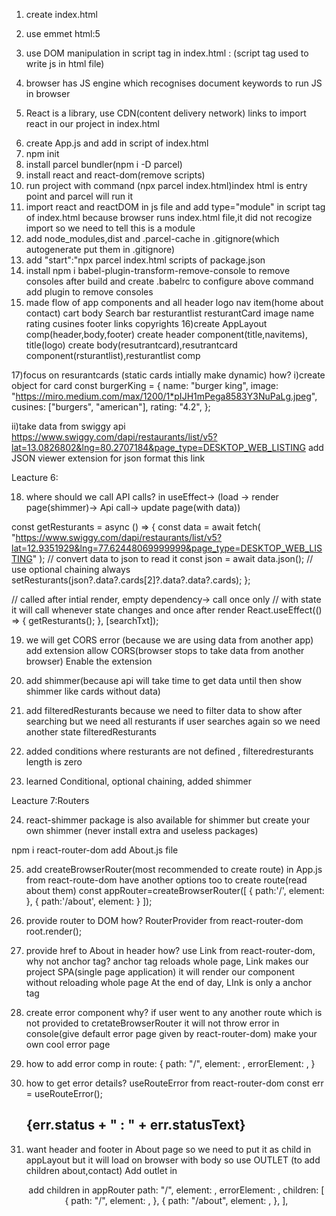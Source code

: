 1. create index.html
2. use emmet html:5

3. use DOM manipulation in script tag in index.html :
   (script tag used to write js in html file)

4. browser has JS engine which recognises document keywords to run JS in browser

<body>
    <div id="root"></div>
</body>
<script>
    const heading=document.createElement("h1");
    heading.innerHTML="namaste everyone";
    const root=document.getElementById("root");
    root.appendChild(heading);
</script>

5. React is a library, use CDN(content delivery network) links to import react in our project in index.html

<script crossorigin src="https://unpkg.com/react@18/umd/react.development.js"></script>
<script crossorigin src="https://unpkg.com/react-dom@18/umd/react-dom.development.js"></script>

6. create App.js and add in script of index.html
7. npm init
8. install parcel bundler(npm i -D parcel)
9. install react and react-dom(remove scripts)
10. run project with command (npx parcel index.html)index html is entry point and parcel will run it
11. import react and reactDOM in js file and add type="module" in script tag of index.html
    because browser runs index.html file,it did not recogize import so we need to tell this is a module
12. add node_modules,dist and .parcel-cache in .gitignore(which autogenerate put them in .gitignore)
13. add "start":"npx parcel index.html scripts of package.json
14. install npm i babel-plugin-transform-remove-console to remove consoles after build
    and create .babelrc to configure above command add plugin to remove consoles
15. made flow of app components and all
    header
    logo
    nav item(home about contact)
    cart
    body
    Search bar
    resturantlist
    resturantCard
    image
    name
    rating
    cusines
    footer
    links
    copyrights
    16)create AppLayout comp(header,body,footer)
    create header component(title,navitems), title(logo)
    create body(resutrantcard),resutrantcard component(rsturantlist),resturantlist comp

17)focus on resurantcards (static cards intially make dynamic)
how?
i)create object for card
const burgerKing = {
name: "burger king",
image: "https://miro.medium.com/max/1200/1*pIJH1mPega8583Y3NuPaLg.jpeg",
cusines: ["burgers", "american"],
rating: "4.2",
};

ii)take data from swiggy api
https://www.swiggy.com/dapi/restaurants/list/v5?lat=13.0826802&lng=80.2707184&page_type=DESKTOP_WEB_LISTING
add JSON viewer extension for json format this link

Leacture 6:

18. where should we call API calls?
    in useEffect-> (load -> render page(shimmer)-> Api call-> update page(with data))

const getResturants = async () => {
const data = await fetch(
"https://www.swiggy.com/dapi/restaurants/list/v5?lat=12.9351929&lng=77.62448069999999&page_type=DESKTOP_WEB_LISTING"
);
// convert data to json to read it
const json = await data.json();
// use optional chaining always
setResturants(json?.data?.cards[2]?.data?.data?.cards);
};

// called after intial render, empty dependency-> call once only
// with state it will call whenever state changes and once after render
React.useEffect(() => {
getResturants();
}, [searchTxt]);

19. we will get CORS error (because we are using data from another app)
    add extension allow CORS(browser stops to take data from another browser)
    Enable the extension

20. add shimmer(because api will take time to get data until then show shimmer like cards without data)
21. add filteredResturants because we need to filter data to show after searching but we need all resturants if
    user searches again so we need another state filteredResturants
22. added conditions where resturants are not defined , filteredresturants length is zero
23. learned Conditional, optional chaining, added shimmer

Leacture 7:Routers

24. react-shimmer package is also available for shimmer but create your own shimmer
    (never install extra and useless packages)

npm i react-router-dom
add About.js file

25. add createBrowserRouter(most recommended to create route) in App.js from react-route-dom
    have another options too to create route(read about them)
    const appRouter=createBrowserRouter([
    {
    path:'/',
    element:<AppLayout/>
    },
    {
    path:'/about',
    element:<About/>
    }
    ]);

26. provide router to DOM how?
    RouterProvider from react-router-dom
    root.render(<RouterProvider  router={appRouter}/>);

27. provide href to About in header how?
    use Link from react-router-dom, why not anchor tag?
    anchor tag reloads whole page, Link makes our project SPA(single page application)
    it will render our component without reloading whole page
    At the end of day, LInk is only a anchor tag

28. create error component why?
    if user went to any another route which is not provided to cretateBrowserRouter
    it will not throw error in console(give default error page given by react-router-dom)
    make your own cool error page

29. how to add error comp in route:
    {
    path: "/",
    element: <AppLayout />,
    errorElement: <Error />,
    }
30. how to get error details?
    useRouteError from react-router-dom
    const err = useRouteError();
    <h2>{err.status + " : " + err.statusText}</h2>

31. want header and footer in About page so we need to put it as child in appLayout
    but it will load on browser with body
    so use OUTLET (to add children about,contact)
    Add outlet in  
     <Header />
    <Outlet />
    <Footer />
    add children in appRouter
    path: "/",
    element: <AppLayout />,
    errorElement: <Error />,
    children: [
    {
    path: "/",
    element: <Body />,
    },
    {
    path: "/about",
    element: <About />,
    },
    ],

